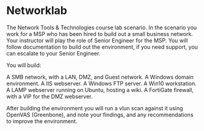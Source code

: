 # Networklab
The Network Tools & Technologies course lab scenario. In the scenario you work for a MSP who has been hired to build out a small business network. Your instructor will play the role of Senior Engineer for the MSP. You will follow documentation to build out the environment, if you need support, you can escalate to your Senior Engineer.
 
You will build:
 
A SMB network, with a LAN, DMZ, and Guest network.
A Windows domain environment.
A IIS webserver.
A Windows FTP server.
A Win10 workstation.
A LAMP webserver running on Ubuntu, hosting a wiki.
A FortiGate firewall, with a VIP for the DMZ webserver.
 
After building the environment you will run a vlun scan against it using OpenVAS (Greenbone), and note your findings, and any recommendations to improve the environment.
